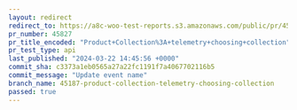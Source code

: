```yaml
---
layout: redirect
redirect_to: https://a8c-woo-test-reports.s3.amazonaws.com/public/pr/45827/api/index.html
pr_number: 45827
pr_title_encoded: "Product+Collection%3A+telemetry+choosing+collection"
pr_test_type: api
last_published: "2024-03-22 14:45:56 +0000"
commit_sha: c3373a1eb0565a27a22fc1191f7a4067702116b5
commit_message: "Update event name"
branch_name: 45187-product-collection-telemetry-choosing-collection
passed: true
---
```


